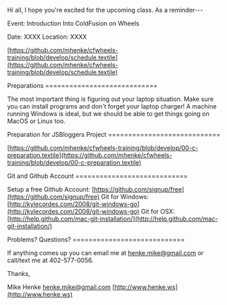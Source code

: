 Hi all, I hope you're excited for the upcoming class. As a reminder---

Event: Introduction Into ColdFusion on Wheels

Date: XXXX
Location: XXXX

[https://github.com/mhenke/cfwheels-training/blob/develop/schedule.textile](https://github.com/mhenke/cfwheels-training/blob/develop/schedule.textile)

Preparations ============================

The most important thing is figuring out your laptop situation. Make sure you can install programs and don't forget your laptop charger! A machine running Windows is ideal, but we should be able to get things going on MacOS or Linux too.

Preparation for JSBloggers Project ============================ 

[https://github.com/mhenke/cfwheels-training/blob/develop/00-c-preparation.textile](https://github.com/mhenke/cfwheels-training/blob/develop/00-c-preparation.textile)

Git and Github Account ============================ 

Setup a free Github Account: [https://github.com/signup/free](https://github.com/signup/free) 
Git for Windows: [http://kylecordes.com/2008/git-windows-go](http://kylecordes.com/2008/git-windows-go)
Git for OSX: [http://help.github.com/mac-git-installation/](http://help.github.com/mac-git-installation/)

Problems? Questions? ============================ 

If anything comes up you can email me at henke.mike@gmail.com or call/text me at 402-577-0056.

Thanks,

Mike Henke [henke.mike@gmail.com](mailto:henke.mike@gmail.com) [http://www.henke.ws](http://www.henke.ws)